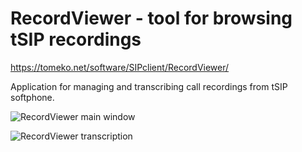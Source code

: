 # RecordViewer - tool for browsing tSIP recordings

https://tomeko.net/software/SIPclient/RecordViewer/

Application for managing and transcribing call recordings from tSIP softphone.

![RecordViewer main window](https://tomeko.net/software/SIPclient/RecordViewer/transcription_filter.png)

![RecordViewer transcription](https://tomeko.net/software/SIPclient/RecordViewer/transcription.png)
